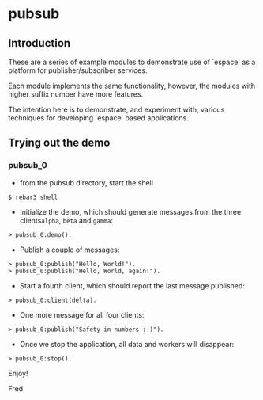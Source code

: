 # pubsub

## Introduction

These are a series of example modules to demonstrate use of `espace'
as a platform for publisher/subscriber services.

Each module implements the same functionality, however, the modules
with higher suffix number have more features.

The intention here is to demonstrate, and experiment with, various
techniques for developing `espace' based applications.

## Trying out the demo

### pubsub_0

* from the pubsub directory, start the shell
```
$ rebar3 shell
```

* Initialize the demo, which should generate messages from the three
  clients`alpha`, `beta` and `gamma`:

```
> pubsub_0:demo().
```

* Publish a couple of messages:

```
> pubsub_0:publish("Hello, World!").
> pubsub_0:publish("Hello, World, again!").
```

* Start a fourth client, which should report the last message published:
```
> pubsub_0:client(delta).
```

* One more message for all four clients:
```
> pubsub_0:publish("Safety in numbers :-)").
```

* Once we stop the application, all data and workers will disappear:
```
> pubsub_0:stop().
```

Enjoy!

Fred
